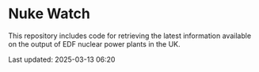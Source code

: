 # Nuke Watch

This repository includes code for retrieving the latest information available on the output of EDF nuclear power plants in the UK.

Last updated: 2025-03-13 06:20